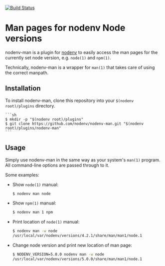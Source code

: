 [![Build Status](https://travis-ci.org/nodenv/nodenv-man.svg?branch=master)](https://travis-ci.org/nodenv/nodenv-man)

# Man pages for nodenv Node versions

nodenv-man is a plugin for [nodenv] to easily access the man pages for the
currently set node version, e.g. `node(1)` and `npm(1)`.

Technically, nodenv-man is a wrapper for `man(1)` that takes care of using the
correct manpath.

## Installation

To install nodenv-man, clone this repository into your `$(nodenv root)/plugins`
directory.

    ```sh
    $ mkdir -p "$(nodenv root)/plugins"
    $ git clone https://github.com/nodenv/nodenv-man.git "$(nodenv root)/plugins/nodenv-man"
    ```

## Usage

Simply use nodenv-man in the same way as your system's `man(1)` program. All
command-line options are passed through to it.

Some examples:

* Show `node(1)` manual:

    ```sh
    $ nodenv man node
    ```

* Show `npm(1)` manual:

    ```sh
    $ nodenv man 1 npm
    ```

* Print location of `node(1)` manual:

    ```sh
    $ nodenv man -w node
    /usr/local/var/nodenv/versions/4.2.1/share/man/man1/node.1
    ```

* Change node version and print new location of man page:

    ```sh
    $ NODENV_VERSION=5.0.0 nodenv man -w node
    /usr/local/var/nodenv/versions/5.0.0/share/man/man1/node.1
    ```


[nodenv]: https://github.com/nodenv/nodenv
